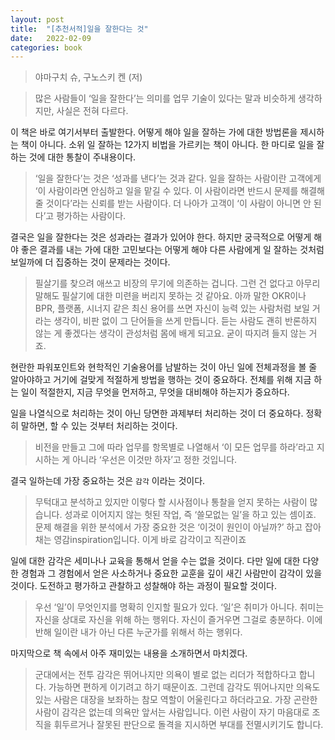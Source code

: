 ```yaml
---
layout: post
title:  "[추천서적]일을 잘한다는 것"
date:   2022-02-09
categories: book
---
```


> 야마구치 슈, 구노스키 켄 (저)

> 많은 사람들이 ‘일을 잘한다’는 의미를 업무 기술이 있다는 말과 비슷하게 생각하지만, 사실은 전혀 다르다.

이 책은 바로 여기서부터 출발한다. 어떻게 해야 일을 잘하는 가에 대한 방법론을 제시하는 책이 아니다. 소위 일 잘하는 12가지 비법을 가르키는 책이 아니다. 한 마디로 일을 잘하는 것에 대한 통찰이 주내용이다. 

> ‘일을 잘한다’는 것은 ‘성과를 낸다’는 것과 같다. 일을 잘하는 사람이란 고객에게 ‘이 사람이라면 안심하고 일을 맡길 수 있다. 이 사람이라면 반드시 문제를 해결해줄 것이다’라는 신뢰를 받는 사람이다. 더 나아가 고객이 ‘이 사람이 아니면 안 된다’고 평가하는 사람이다.

결국은 일을 잘한다는 것은 성과라는 결과가 있어야 한다. 하지만 궁극적으로 어떻게 해야 좋은 결과를 내는 가에 대한 고민보다는 어떻게 해야 다른 사람에게 일 잘하는 것처럼 보일까에 더 집중하는 것이 문제라는 것이다. 

> 필살기를 찾으려 애쓰고 비장의 무기에 의존하는 겁니다. 그런 건 없다고 아무리 말해도 필살기에 대한 미련을 버리지 못하는 것 같아요. 아까 말한 OKR이나 BPR, 플랫폼, 시너지 같은 최신 용어를 쓰면 자신이 능력 있는 사람처럼 보일 거라는 생각이, 비판 없이 그 단어들을 쓰게 만듭니다. 듣는 사람도 괜히 반론하지 않는 게 좋겠다는 생각이 관성처럼 몸에 배게 되고요. 굳이 따지려 들지 않는 거죠.

현란한 파워포인트와 현학적인 기술용어를 남발하는 것이 아닌 일에 전체과정을 볼 줄 알아야하고 거기에 걸맞게 적절하게 방법을 행하는 것이 중요하다. 전체를 위해 지금 하는 일이 적절한지, 지금 무엇을 먼저하고, 무엇을 대비해야 하는지가 중요하다. 

일을 나열식으로 처리하는 것이 아닌 당면한 과제부터 처리하는 것이 더 중요하다. 정확히 말하면, 할 수 있는 것부터 처리하는 것이다. 

> 비전을 만들고 그에 따라 업무를 항목별로 나열해서 ‘이 모든 업무를 하라’라고 지시하는 게 아니라 ‘우선은 이것만 하자’고 정한 것입니다.

결국 일하는데 가장 중요하는 것은 `감각` 이라는 것이다. 

> 무턱대고 분석하고 있지만 이렇다 할 시사점이나 통찰을 얻지 못하는 사람이 많습니다. 성과로 이어지지 않는 헛된 작업, 즉 ‘쓸모없는 일’을 하고 있는 셈이죠. 문제 해결을 위한 분석에서 가장 중요한 것은 ‘이것이 원인이 아닐까?’ 하고 잡아채는 영감inspiration입니다. 이게 바로 감각이고 직관이죠

일에 대한 감각은 세미나나 교육을 통해서 얻을 수는 없을 것이다. 다만 일에 대한 다양한 경험과 그 경험에서 얻은 사소하거나 중요한 교훈을 깊이 새긴 사람만이 감각이 있을 것이다. 도전하고 평가하고 관찰하고 성찰해야 하는 과정이 필요할 것이다. 

> 우선 ‘일’이 무엇인지를 명확히 인지할 필요가 있다. ‘일’은 취미가 아니다. 취미는 자신을 상대로 자신을 위해 하는 행위다. 자신이 즐거우면 그걸로 충분하다. 이에 반해 일이란 내가 아닌 다른 누군가를 위해서 하는 행위다.

마지막으로 책 속에서 아주 재미있는 내용을 소개하면서 마치겠다.

> 군대에서는 전투 감각은 뛰어나지만 의욕이 별로 없는 리더가 적합하다고 합니다. 가능하면 편하게 이기려고 하기 때문이죠. 그런데 감각도 뛰어나지만 의욕도 있는 사람은 대장을 보좌하는 참모 역할이 어울린다고 하더라고요. 가장 곤란한 사람이 감각은 없는데 의욕만 앞서는 사람입니다. 이런 사람이 자기 마음대로 조직을 휘두르거나 잘못된 판단으로 돌격을 지시하면 부대를 전멸시키기도 합니다.